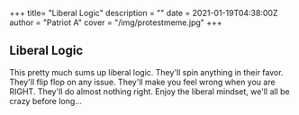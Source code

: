 +++
title= "Liberal Logic"
description = ""
date = 2021-01-19T04:38:00Z
author = "Patriot A"
cover = "/img/protestmeme.jpg"
+++

## Liberal Logic

This pretty much sums up liberal logic. They'll spin anything in their favor. They'll flip flop on any issue. They'll make you feel wrong when you are RIGHT. They'll do almost nothing right. Enjoy the liberal mindset, we'll all be crazy before long... 

